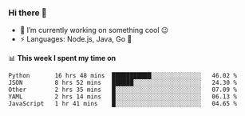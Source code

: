 ### Hi there 👋

<!--
**nodejh/nodejh** is a ✨ _special_ ✨ repository because its `README.md` (this file) appears on your GitHub profile.

Here are some ideas to get you started:

- 🔭 I’m currently working on ...
- 🌱 I’m currently learning ...
- 👯 I’m looking to collaborate on ...
- 🤔 I’m looking for help with ...
- 💬 Ask me about ...
- 📫 How to reach me: ...
- 😄 Pronouns: ...
- ⚡ Fun fact: ...
-->

- 🔭 I’m currently working on something cool :wink:
- ⚡ Languages: Node.js, Java, Go :thought_balloon:

📊 **This week I spent my time on**

<!--START_SECTION:waka-->
```text
Python       16 hrs 48 mins  ███████████░░░░░░░░░░░░░░   46.02 % 
JSON         8 hrs 52 mins   ██████░░░░░░░░░░░░░░░░░░░   24.30 % 
Other        2 hrs 35 mins   █░░░░░░░░░░░░░░░░░░░░░░░░   07.09 % 
YAML         2 hrs 14 mins   █░░░░░░░░░░░░░░░░░░░░░░░░   06.13 % 
JavaScript   1 hr 41 mins    █░░░░░░░░░░░░░░░░░░░░░░░░   04.65 %
```
<!--END_SECTION:waka-->


<!--
:traffic_light: **Visitors**

![visitors](https://visitor-badge.glitch.me/badge?page_id=nodejh.nodejh)
-->
